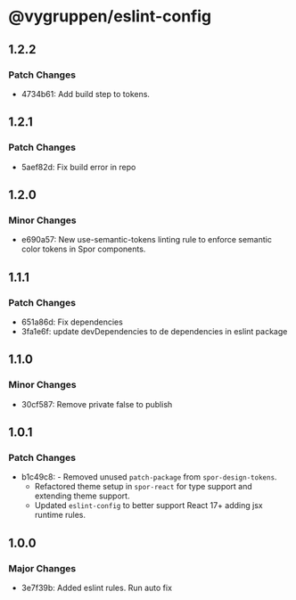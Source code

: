# @vygruppen/eslint-config

## 1.2.2

### Patch Changes

- 4734b61: Add build step to tokens.

## 1.2.1

### Patch Changes

- 5aef82d: Fix build error in repo

## 1.2.0

### Minor Changes

- e690a57: New use-semantic-tokens linting rule to enforce semantic color tokens in Spor components.

## 1.1.1

### Patch Changes

- 651a86d: Fix dependencies
- 3fa1e6f: update devDependencies to de dependencies in eslint package

## 1.1.0

### Minor Changes

- 30cf587: Remove private false to publish

## 1.0.1

### Patch Changes

- b1c49c8: - Removed unused `patch-package` from `spor-design-tokens`.
  - Refactored theme setup in `spor-react` for type support and extending theme support.
  - Updated `eslint-config` to better support React 17+ adding jsx runtime rules.

## 1.0.0

### Major Changes

- 3e7f39b: Added eslint rules. Run auto fix
